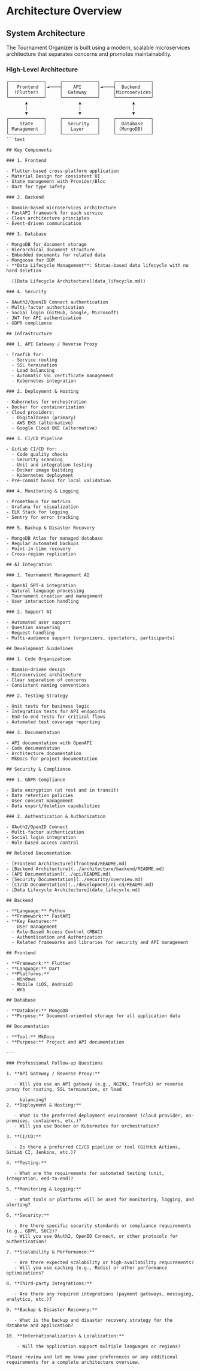 # Architecture Overview

## System Architecture

The Tournament Organizer is built using a modern, scalable microservices architecture that separates concerns and
promotes maintainability.

### High-Level Architecture

```text
┌─────────────┐     ┌─────────────┐     ┌─────────────┐
│   Frontend  │◄────┤    API      │◄────┤  Backend    │
│  (Flutter)  │     │  Gateway    │     │Microservices│
└─────────────┘     └─────────────┘     └─────────────┘
       ▲                   ▲                   ▲
       │                   │                   │
       ▼                   ▼                   ▼
┌─────────────┐     ┌─────────────┐     ┌─────────────┐
│    State    │     │  Security   │     │  Database   │
│ Management  │     │   Layer     │     │ (MongoDB)   │
└─────────────┘     └─────────────┘     └─────────────┘
```text

## Key Components

### 1. Frontend

- Flutter-based cross-platform application
- Material Design for consistent UI
- State management with Provider/Bloc
- Dart for type safety

### 2. Backend

- Domain-based microservices architecture
- FastAPI framework for each service
- Clean architecture principles
- Event-driven communication

### 3. Database

- MongoDB for document storage
- Hierarchical document structure
- Embedded documents for related data
- Mongoose for ODM
- **Data Lifecycle Management**: Status-based data lifecycle with no hard deletion

  ([Data Lifecycle Architecture](data_lifecycle.md))

### 4. Security

- OAuth2/OpenID Connect authentication
- Multi-factor authentication
- Social login (GitHub, Google, Microsoft)
- JWT for API authentication
- GDPR compliance

## Infrastructure

### 1. API Gateway / Reverse Proxy

- Traefik for:
  - Service routing
  - SSL termination
  - Load balancing
  - Automatic SSL certificate management
  - Kubernetes integration

### 2. Deployment & Hosting

- Kubernetes for orchestration
- Docker for containerization
- Cloud providers:
  - DigitalOcean (primary)
  - AWS EKS (alternative)
  - Google Cloud GKE (alternative)

### 3. CI/CD Pipeline

- GitLab CI/CD for:
  - Code quality checks
  - Security scanning
  - Unit and integration testing
  - Docker image building
  - Kubernetes deployment
- Pre-commit hooks for local validation

### 4. Monitoring & Logging

- Prometheus for metrics
- Grafana for visualization
- ELK Stack for logging
- Sentry for error tracking

### 5. Backup & Disaster Recovery

- MongoDB Atlas for managed database
- Regular automated backups
- Point-in-time recovery
- Cross-region replication

## AI Integration

### 1. Tournament Management AI

- OpenAI GPT-4 integration
- Natural language processing
- Tournament creation and management
- User interaction handling

### 2. Support AI

- Automated user support
- Question answering
- Request handling
- Multi-audience support (organizers, spectators, participants)

## Development Guidelines

### 1. Code Organization

- Domain-driven design
- Microservices architecture
- Clear separation of concerns
- Consistent naming conventions

### 2. Testing Strategy

- Unit tests for business logic
- Integration tests for API endpoints
- End-to-end tests for critical flows
- Automated test coverage reporting

### 3. Documentation

- API documentation with OpenAPI
- Code documentation
- Architecture documentation
- MkDocs for project documentation

## Security & Compliance

### 1. GDPR Compliance

- Data encryption (at rest and in transit)
- Data retention policies
- User consent management
- Data export/deletion capabilities

### 2. Authentication & Authorization

- OAuth2/OpenID Connect
- Multi-factor authentication
- Social login integration
- Role-based access control

## Related Documentation

- [Frontend Architecture](frontend/README.md)
- [Backend Architecture](../architecture/backend/README.md)
- [API Documentation](../api/README.md)
- [Security Documentation](../security/overview.md)
- [CI/CD Documentation](../development/ci-cd/README.md)
- [Data Lifecycle Architecture](data_lifecycle.md)

## Backend

- **Language:** Python
- **Framework:** FastAPI
- **Key Features:**
  - User management
  - Role-Based Access Control (RBAC)
  - Authentication and Authorization
  - Related frameworks and libraries for security and API management

## Frontend

- **Framework:** Flutter
- **Language:** Dart
- **Platforms:**
  - Windows
  - Mobile (iOS, Android)
  - Web

## Database

- **Database:** MongoDB
- **Purpose:** Document-oriented storage for all application data

## Documentation

- **Tool:** MkDocs
- **Purpose:** Project and API documentation

---

### Professional Follow-up Questions

1. **API Gateway / Reverse Proxy:**

   - Will you use an API gateway (e.g., NGINX, Traefik) or reverse proxy for routing, SSL termination, or load

     balancing?
2. **Deployment & Hosting:**

   - What is the preferred deployment environment (cloud provider, on-premises, containers, etc.)?
   - Will you use Docker or Kubernetes for orchestration?

3. **CI/CD:**

   - Is there a preferred CI/CD pipeline or tool (GitHub Actions, GitLab CI, Jenkins, etc.)?

4. **Testing:**

   - What are the requirements for automated testing (unit, integration, end-to-end)?

5. **Monitoring & Logging:**

   - What tools or platforms will be used for monitoring, logging, and alerting?

6. **Security:**

   - Are there specific security standards or compliance requirements (e.g., GDPR, SOC2)?
   - Will you use OAuth2, OpenID Connect, or other protocols for authentication?

7. **Scalability & Performance:**

   - Are there expected scalability or high-availability requirements?
   - Will you use caching (e.g., Redis) or other performance optimizations?

8. **Third-party Integrations:**

   - Are there any required integrations (payment gateways, messaging, analytics, etc.)?

9. **Backup & Disaster Recovery:**

   - What is the backup and disaster recovery strategy for the database and application?

10. **Internationalization & Localization:**

    - Will the application support multiple languages or regions?

Please review and let me know your preferences or any additional requirements for a complete architecture overview.
